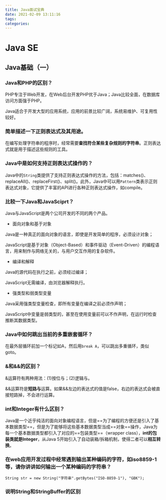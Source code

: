 ```yaml
---
title: Java面试宝典
date: 2021-02-09 13:11:16
tags:
categories:
---
```


<meta name="referrer" content="no-referrer"/>
<!-- more -->

# Java SE

## Java基础（一）

### Java和PHP的区别？

PHP专注于Web开发，在Web后台开发PHP优于Java；Java比较全面，在数据库访问方面强于PHP。

Java适合于开发大型的应用系统，应用的前景比较广阔，系统易维护、可复用性较好。

### 简单描述一下正则表达式及其用途。

在编写处理字符串的程序时，经常需要**查找符合某些复杂规则的字符串**。正则表达式就是用于描述这些规则的工具。

### Java中是如何支持正则表达式操作的？

Java中的`String`类提供了支持正则表达式操作的方法，包括：matches()、replaceAll()、replaceFirst()、split()。此外，Java中可以用`Pattern`类表示正则表达式对象，它提供了丰富的API进行各种正则表达式操作，如compile。

### 比较一下Java和JavaSciprt？

Java与JavaScript是两个公司开发的不同的两个产品。

- 面向对象和基于对象

Java是一种真正的面向对象的语言，即使是开发简单的程序，必须设计对象；

JavaScript是基于对象（Object-Based）和事件驱动（Event-Driven）的编程语言，用来制作与网络无关的，与用户交互作用的复杂软件。

- 编译和解释

Java的源代码在执行之前，必须经过编译；

JavaScript无需编译，由浏览器解释执行。

- 强类型和弱类型变量

Java采用强类型变量检查，即所有变量在编译之前必须作声明；

JavaScript中变量是弱类型的，甚至在使用变量前可以不作声明，在运行时检查推断其数据类型。

### Java中如何跳出当前的多重嵌套循环？

在最外层循环前加一个标记如A，然后用`break A`，可以跳出多重循环，类似goto。

### &和&&的区别？

&运算符有两种用法：(1)按位与；(2)逻辑与。

&&运算符是**短路与**运算。如果&&左边的表达式的值是false，右边的表达式会被直接短路掉，不会进行运算。

### int和Integer有什么区别？

Java是一个近乎纯洁的面向对象编程语言，但是==为了编程的方便还是引入了基本数据类型==，但是为了能够将这些基本数据类型当成==对象==操作，Java为每一个基本数据类型都引入了对应的==包装类型==（wrapper class），**int的包装类就是Integer**，从Java 5开始引入了自动装箱/拆箱机制，使得二者可以**相互转换**。

### 在web应用开发过程中经常遇到输出某种编码的字符，如iso8859-1等，请你讲讲如何输出一个某种编码的字符串？

`String str = new String("字符串".getBytes("ISO-8859-1"), "GBK");`

### 说明String和StringBuffer的区别
